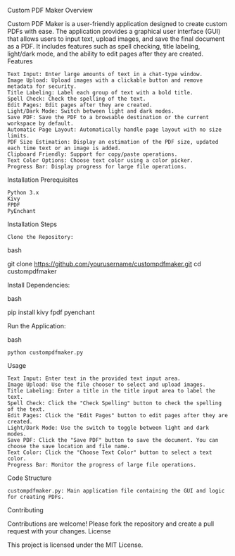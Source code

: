 Custom PDF Maker
Overview

Custom PDF Maker is a user-friendly application designed to create custom PDFs with ease. The application provides a graphical user interface (GUI) that allows users to input text, upload images, and save the final document as a PDF. It includes features such as spell checking, title labeling, light/dark mode, and the ability to edit pages after they are created.
Features

    Text Input: Enter large amounts of text in a chat-type window.
    Image Upload: Upload images with a clickable button and remove metadata for security.
    Title Labeling: Label each group of text with a bold title.
    Spell Check: Check the spelling of the text.
    Edit Pages: Edit pages after they are created.
    Light/Dark Mode: Switch between light and dark modes.
    Save PDF: Save the PDF to a browsable destination or the current workspace by default.
    Automatic Page Layout: Automatically handle page layout with no size limits.
    PDF Size Estimation: Display an estimation of the PDF size, updated each time text or an image is added.
    Clipboard Friendly: Support for copy/paste operations.
    Text Color Options: Choose text color using a color picker.
    Progress Bar: Display progress for large file operations.

Installation
Prerequisites

    Python 3.x
    Kivy
    FPDF
    PyEnchant

Installation Steps

    Clone the Repository:

bash

git clone https://github.com/yourusername/custompdfmaker.git
cd custompdfmaker

Install Dependencies:

bash

pip install kivy fpdf pyenchant

Run the Application:

bash

    python custompdfmaker.py

Usage

    Text Input: Enter text in the provided text input area.
    Image Upload: Use the file chooser to select and upload images.
    Title Labeling: Enter a title in the title input area to label the text.
    Spell Check: Click the "Check Spelling" button to check the spelling of the text.
    Edit Pages: Click the "Edit Pages" button to edit pages after they are created.
    Light/Dark Mode: Use the switch to toggle between light and dark modes.
    Save PDF: Click the "Save PDF" button to save the document. You can choose the save location and file name.
    Text Color: Click the "Choose Text Color" button to select a text color.
    Progress Bar: Monitor the progress of large file operations.

Code Structure

    custompdfmaker.py: Main application file containing the GUI and logic for creating PDFs.

Contributing

Contributions are welcome! Please fork the repository and create a pull request with your changes.
License

This project is licensed under the MIT License.
